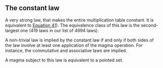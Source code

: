 ## The constant law

A very strong law, that makes the entire multiplication table constant.  It is equivalent to [Equation 41](https://teorth.github.io/equational_theories/implications/?41)).  The equivalence class of this law is the second-largest one (419 laws in our list of 4694 laws).

A non-trivial law is implied by the constant law if and only if both sides of the law involve at least one application of the magma operation.  For instance, the commutative and associative laws are implied.

A magma subject to this law is equivalent to a pointed set.